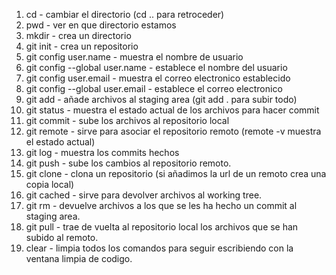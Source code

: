 1. cd - cambiar el directorio (cd .. para retroceder)
2. pwd - ver en que directorio estamos
3. mkdir - crea un directorio
4. git init - crea un repositorio
5. git config user.name - muestra el nombre de usuario
6. git config --global user.name - establece el nombre del usuario
7. git config user.email - muestra el correo electronico establecido
8. git config --global user.email - establece el correo electronico
9. git add - añade archivos al staging area (git add . para subir todo)
10. git status - muestra el estado actual de los archivos para hacer commit
11. git commit - sube los archivos al repositorio local
12. git remote - sirve para asociar el repositorio remoto (remote -v muestra el estado actual)
13. git log - muestra los commits hechos
14. git push - sube los cambios al repositorio remoto.
15. git clone - clona un repositorio (si añadimos la url de un remoto crea una copia local)
16. git cached - sirve para devolver archivos al working tree.
17. git rm - devuelve archivos a los que se les ha hecho un commit al staging area.
18. git pull - trae de vuelta al repositorio local los archivos que se han subido al remoto.
19. clear - limpia todos los comandos para seguir escribiendo con la ventana limpia de codigo.